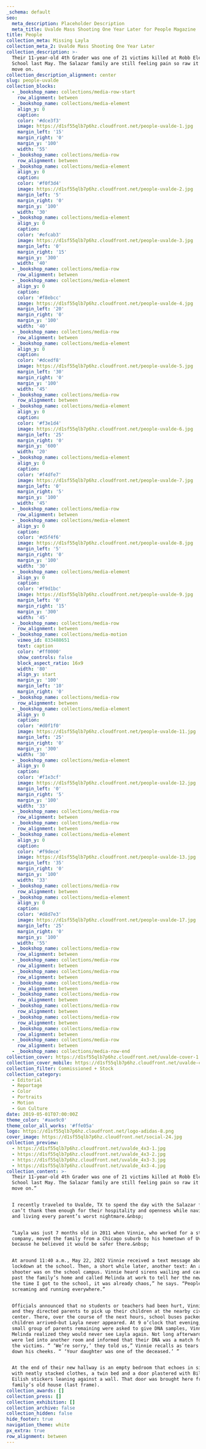 ```yaml
---
_schema: default
seo:
  meta_description: Placeholder Description
  meta_title: Uvalde Mass Shooting One Year Later for People Magazine
title: People
collection_meta: Missing Layla
collection_meta_2: Uvalde Mass Shooting One Year Later
collection_description: >-
  Their 11-year-old 4th Grader was one of 21 victims killed at Robb Elementary
  School last May. The Salazar family are still feeling pain so raw it’s hard to
  move on.
collection_description_alignment: center
slug: people-uvalde
collection_blocks:
  - _bookshop_name: collections/media-row-start
    row_alignment: between
  - _bookshop_name: collections/media-element
    align_y: 0
    caption:
    color: '#dce3f3'
    image: https://d1sf55qlb7p6hz.cloudfront.net/people-uvalde-1.jpg
    margin_left: '15'
    margin_right: '0'
    margin_y: '100'
    width: '55'
  - _bookshop_name: collections/media-row
    row_alignment: between
  - _bookshop_name: collections/media-element
    align_y: 0
    caption:
    color: '#f0f3d4'
    image: https://d1sf55qlb7p6hz.cloudfront.net/people-uvalde-2.jpg
    margin_left: '5'
    margin_right: '0'
    margin_y: '100'
    width: '30'
  - _bookshop_name: collections/media-element
    align_y: 0
    caption:
    color: '#efcab3'
    image: https://d1sf55qlb7p6hz.cloudfront.net/people-uvalde-3.jpg
    margin_left: '0'
    margin_right: '15'
    margin_y: '300'
    width: '40'
  - _bookshop_name: collections/media-row
    row_alignment: between
  - _bookshop_name: collections/media-element
    align_y: 0
    caption:
    color: '#f8ebcc'
    image: https://d1sf55qlb7p6hz.cloudfront.net/people-uvalde-4.jpg
    margin_left: '20'
    margin_right: '0'
    margin_y: '100'
    width: '40'
  - _bookshop_name: collections/media-row
    row_alignment: between
  - _bookshop_name: collections/media-element
    align_y: 0
    caption:
    color: '#dcedf8'
    image: https://d1sf55qlb7p6hz.cloudfront.net/people-uvalde-5.jpg
    margin_left: '30'
    margin_right: '0'
    margin_y: '100'
    width: '45'
  - _bookshop_name: collections/media-row
    row_alignment: between
  - _bookshop_name: collections/media-element
    align_y: 0
    caption:
    color: '#f3e1d4'
    image: https://d1sf55qlb7p6hz.cloudfront.net/people-uvalde-6.jpg
    margin_left: '25'
    margin_right: '0'
    margin_y: '600'
    width: '20'
  - _bookshop_name: collections/media-element
    align_y: 0
    caption:
    color: '#f4dfe7'
    image: https://d1sf55qlb7p6hz.cloudfront.net/people-uvalde-7.jpg
    margin_left: '0'
    margin_right: '5'
    margin_y: '100'
    width: '45'
  - _bookshop_name: collections/media-row
    row_alignment: between
  - _bookshop_name: collections/media-element
    align_y: 0
    caption:
    color: '#d5f4f6'
    image: https://d1sf55qlb7p6hz.cloudfront.net/people-uvalde-8.jpg
    margin_left: '5'
    margin_right: '0'
    margin_y: '100'
    width: '30'
  - _bookshop_name: collections/media-element
    align_y: 0
    caption:
    color: '#f9d1bc'
    image: https://d1sf55qlb7p6hz.cloudfront.net/people-uvalde-9.jpg
    margin_left: '0'
    margin_right: '15'
    margin_y: '300'
    width: '45'
  - _bookshop_name: collections/media-row
    row_alignment: between
  - _bookshop_name: collections/media-motion
    vimeo_id: 833488651
    text: caption
    color: '#ff0000'
    show_controls: false
    block_aspect_ratio: 16x9
    width: '80'
    align_y: start
    margin_y: '100'
    margin_left: '10'
    margin_right: '0'
  - _bookshop_name: collections/media-row
    row_alignment: between
  - _bookshop_name: collections/media-element
    align_y: 0
    caption:
    color: '#d0f1f0'
    image: https://d1sf55qlb7p6hz.cloudfront.net/people-uvalde-11.jpg
    margin_left: '25'
    margin_right: '0'
    margin_y: '300'
    width: '30'
  - _bookshop_name: collections/media-element
    align_y: 0
    caption:
    color: '#f1e3cf'
    image: https://d1sf55qlb7p6hz.cloudfront.net/people-uvalde-12.jpg
    margin_left: '0'
    margin_right: '5'
    margin_y: '100'
    width: '33'
  - _bookshop_name: collections/media-row
    row_alignment: between
  - _bookshop_name: collections/media-row
    row_alignment: between
  - _bookshop_name: collections/media-element
    align_y: 0
    caption:
    color: '#f9dece'
    image: https://d1sf55qlb7p6hz.cloudfront.net/people-uvalde-13.jpg
    margin_left: '35'
    margin_right: '0'
    margin_y: '100'
    width: '33'
  - _bookshop_name: collections/media-row
    row_alignment: between
  - _bookshop_name: collections/media-element
    align_y: 0
    caption:
    color: '#d8d7e3'
    image: https://d1sf55qlb7p6hz.cloudfront.net/people-uvalde-17.jpg
    margin_left: '25'
    margin_right: '0'
    margin_y: '100'
    width: '55'
  - _bookshop_name: collections/media-row
    row_alignment: between
  - _bookshop_name: collections/media-row
    row_alignment: between
  - _bookshop_name: collections/media-row
    row_alignment: between
  - _bookshop_name: collections/media-row
    row_alignment: between
  - _bookshop_name: collections/media-row
    row_alignment: between
  - _bookshop_name: collections/media-row
    row_alignment: between
  - _bookshop_name: collections/media-row
    row_alignment: between
  - _bookshop_name: collections/media-row
    row_alignment: between
  - _bookshop_name: collections/media-row
    row_alignment: between
  - _bookshop_name: collections/media-row-end
collection_cover: https://d1sf55qlb7p6hz.cloudfront.net/uvalde-cover-1.jpg
collection_cover_mobile: https://d1sf55qlb7p6hz.cloudfront.net/uvalde-cover-vert-1.jpg
collection_filter: Commissioned + Stock
collection_category:
  - Editorial
  - Reportage
  - Color
  - Portraits
  - Motion
  - Gun Culture
date: 2019-05-01T07:00:00Z
theme_color: '#aae9c0'
theme_color_all_works: '#ffe05a'
logo: https://d1sf55qlb7p6hz.cloudfront.net/logo-adidas-8.png
cover_image: https://d1sf55qlb7p6hz.cloudfront.net/social-24.jpg
collection_preview:
  - https://d1sf55qlb7p6hz.cloudfront.net/uvalde_4x3-1.jpg
  - https://d1sf55qlb7p6hz.cloudfront.net/uvalde_4x3-2.jpg
  - https://d1sf55qlb7p6hz.cloudfront.net/uvalde_4x3-3.jpg
  - https://d1sf55qlb7p6hz.cloudfront.net/uvalde_4x3-4.jpg
collection_content: >-
  Their 11-year-old 4th Grader was one of 21 victims killed at Robb Elementary
  School last May. The Salazar family are still feeling pain so raw it’s hard to
  move on.”


  I recently traveled to Uvalde, TX to spend the day with the Salazar family. I
  can’t thank them enough for their hospitality and openness while navigating
  and living every parent’s worst nightmare.&nbsp;


  “Layla was just 7 months old in 2011 when Vinnie, who worked for a steel
  company, moved the family from a Chicago suburb to his hometown of Uvalde
  because he believed it would be safer there.&nbsp;


  At around 11:40 a.m., May 22, 2022 Vinnie received a text message about a
  lockdown at the school. Then, a short while later, another text: An active
  shooter was on the school campus. Vinnie heard sirens wailing and cars racing
  past the family’s home and called Melinda at work to tell her the news. “By
  the time I got to the school, it was already chaos,” he says. “People were
  screaming and running everywhere.”


  Officials announced that no students or teachers had been hurt, Vinnie says,
  and they directed parents to pick up their children at the nearby civic
  center. There, over the course of the next hours, school buses packed with
  children arrived—but Layla never appeared. At 9 o’clock that evening, when the
  small group of parents remaining were asked to give DNA samples, Vinnie and
  Melinda realized they would never see Layla again. Not long afterward they
  were led into another room and informed that their DNA was a match for one of
  the victims. “ ‘We’re sorry,’ they told us,” Vinnie recalls as tears stream
  down his cheeks. “ ‘Your daughter was one of the deceased.’ ”


  At the end of their new hallway is an empty bedroom that echoes in silence,
  with neatly stacked clothes, a twin bed and a door plastered with Billie
  Eilish stickers leaning against a wall. That door was brought here from the
  family’s old house (last frame).
collection_awards: []
collection_press: []
collection_exhibition: []
collection_archive: false
collection_hidden: false
hide_footer: true
navigation_theme: white
px_extra: true
row_alignment: between
---
```

